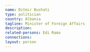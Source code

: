 ```yaml
---
name: Ditmir Bushati
type: politician
country: Albania
tagline: Minister of Foreign Affairs
description:
related-persons: Edi Rama
connections:
layout: person
---
```


